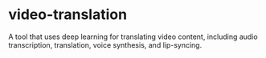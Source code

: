 # video-translation
A tool that uses deep learning for translating video content, including audio transcription, translation, voice synthesis, and lip-syncing.
